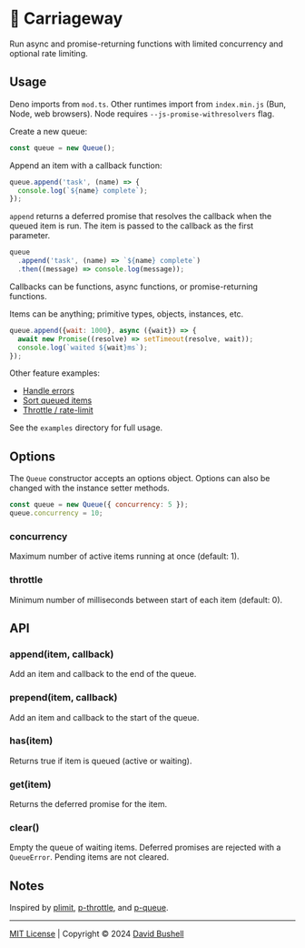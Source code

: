 # 🦥 Carriageway

Run async and promise-returning functions with limited concurrency and optional rate limiting.

## Usage

Deno imports from `mod.ts`. Other runtimes import from `index.min.js` (Bun, Node, web browsers). Node requires `--js-promise-withresolvers` flag.

Create a new queue:

```javascript
const queue = new Queue();
```

Append an item with a callback function:

```javascript
queue.append('task', (name) => {
  console.log(`${name} complete`);
});
```

`append` returns a deferred promise that resolves the callback when the queued item is run. The item is passed to the callback as the first parameter.

```javascript
queue
  .append('task', (name) => `${name} complete`)
  .then((message) => console.log(message));
```

Callbacks can be functions, async functions, or promise-returning functions.

Items can be anything; primitive types, objects, instances, etc.

```javascript
queue.append({wait: 1000}, async ({wait}) => {
  await new Promise((resolve) => setTimeout(resolve, wait));
  console.log(`waited ${wait}ms`);
});
```

Other feature examples:

* [Handle errors](/examples/errors.ts)
* [Sort queued items](/examples/sort.ts)
* [Throttle / rate-limit](/examples/throttle.ts)

See the `examples` directory for full usage.

## Options

The `Queue` constructor accepts an options object. Options can also be changed with the instance setter methods.

```javascript
const queue = new Queue({ concurrency: 5 });
queue.concurrency = 10;
```

### concurrency

Maximum number of active items running at once (default: 1).

### throttle

Minimum number of milliseconds between start of each item (default: 0).

## API

### append(item, callback)

Add an item and callback to the end of the queue.

### prepend(item, callback)

Add an item and callback to the start of the queue.

### has(item)

Returns true if item is queued (active or waiting).

### get(item)

Returns the deferred promise for the item.

### clear()

Empty the queue of waiting items. Deferred promises are rejected with a `QueueError`. Pending items are not cleared.

## Notes

Inspired by [plimit](https://github.com/sindresorhus/p-limit), [p-throttle](https://github.com/sindresorhus/p-throttle), and [p-queue](https://github.com/sindresorhus/p-queue).

* * *

[MIT License](/LICENSE) | Copyright © 2024 [David Bushell](https://dbushell.com)
